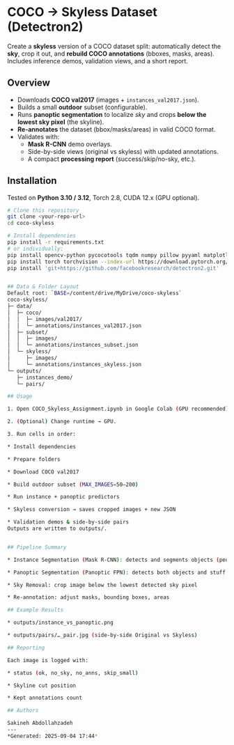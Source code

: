 # COCO → Skyless Dataset (Detectron2)

Create a **skyless** version of a COCO dataset split: automatically detect the **sky**, crop it out, and **rebuild COCO annotations** (bboxes, masks, areas). Includes inference demos, validation views, and a short report.

## Overview
- Downloads **COCO val2017** (images + `instances_val2017.json`).
- Builds a small **outdoor** subset (configurable).
- Runs **panoptic segmentation** to localize *sky* and crops **below the lowest sky pixel** (the skyline).
- **Re-annotates** the dataset (bbox/masks/areas) in valid COCO format.
- Validates with:
  - **Mask R-CNN** demo overlays.
  - Side-by-side views (original vs skyless) with updated annotations.
  - A compact **processing report** (success/skip/no-sky, etc.).

## Installation

Tested on **Python 3.10 / 3.12**, Torch 2.8, CUDA 12.x (GPU optional).

```bash
# Clone this repository
git clone <your-repo-url>
cd coco-skyless

# Install dependencies
pip install -r requirements.txt
# or individually:
pip install opencv-python pycocotools tqdm numpy pillow pyyaml matplotlib pandas pytz
pip install torch torchvision --index-url https://download.pytorch.org/whl/cu121
pip install 'git+https://github.com/facebookresearch/detectron2.git'


## Data & Folder Layout
Default root: `BASE=/content/drive/MyDrive/coco-skyless`
coco-skyless/
├─ data/
│  ├─ coco/
│  │  ├─ images/val2017/
│  │  └─ annotations/instances_val2017.json
│  ├─ subset/
│  │  ├─ images/
│  │  └─ annotations/instances_subset.json
│  └─ skyless/
│     ├─ images/
│     └─ annotations/instances_skyless.json
└─ outputs/
   ├─ instances_demo/
   └─ pairs/

## Usage

1. Open COCO_Skyless_Assignment.ipynb in Google Colab (GPU recommended).

2. (Optional) Change runtime → GPU.

3. Run cells in order:

* Install dependencies

* Prepare folders

* Download COCO val2017

* Build outdoor subset (MAX_IMAGES=50–200)

* Run instance + panoptic predictors

* Skyless conversion → saves cropped images + new JSON

* Validation demos & side-by-side pairs
Outputs are written to outputs/.


## Pipeline Summary

* Instance Segmentation (Mask R-CNN): detects and segments objects (people, cars, etc.)

* Panoptic Segmentation (Panoptic FPN): detects both objects and stuff like sky

* Sky Removal: crop image below the lowest detected sky pixel

* Re-annotation: adjust masks, bounding boxes, areas

## Example Results

* outputs/instance_vs_panoptic.png

* outputs/pairs/…_pair.jpg (side-by-side Original vs Skyless)

## Reporting

Each image is logged with:

* status (ok, no_sky, no_anns, skip_small)

* Skyline cut position

* Kept annotations count

## Authors

Sakineh Abdollahzadeh
---
*Generated: 2025-09-04 17:44*
